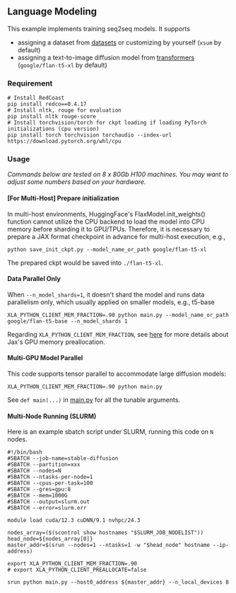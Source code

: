 ## Language Modeling

This example implements training seq2seq models.
It supports 
* assigning a dataset from [datasets](https://github.com/huggingface/datasets) or customizing by yourself (`xsum` by default)
* assigning a text-to-image diffusion model from [transformers](https://github.com/huggingface/transformers) (`google/flan-t5-xl` by default)


### Requirement


```shell
# Install RedCoast
pip install redco==0.4.17
# Install nltk, rouge for evaluation
pip install nltk rouge-score
# Install torchvision/torch for ckpt loading if loading PyTorch initializations (cpu version)
pip install torch torchvision torchaudio --index-url https://download.pytorch.org/whl/cpu
```

### Usage

*Commands below are tested on 8 x 80Gb H100 machines. You may want to adjust some numbers based on your hardware.*

#### [For Multi-Host] Prepare initialization
In multi-host environments, HuggingFace's FlaxModel.init_weights() function cannot utilize the CPU backend to load the model into CPU memory before sharding it to GPU/TPUs. Therefore, it is necessary to prepare a JAX format checkpoint in advance for multi-host execution,
e.g.,
```
python save_init_ckpt.py --model_name_or_path google/flan-t5-xl
```
The prepared ckpt would be saved into `./flan-t5-xl`.


#### Data Parallel Only
When `--n_model_shards=1`, it doesn't shard the model and runs data parallelism only, which usually applied on smaller models, e.g., t5-base
```shell
XLA_PYTHON_CLIENT_MEM_FRACTION=.90 python main.py --model_name_or_path google/flan-t5-base --n_model_shards 1
```
Regarding `XLA_PYTHON_CLIENT_MEM_FRACTION`, see [here](https://jax.readthedocs.io/en/latest/gpu_memory_allocation.html) for more details about Jax's GPU memory preallocation.

#### Multi-GPU Model Parallel
This code supports tensor parallel to accommodate large diffusion models:
```shell
XLA_PYTHON_CLIENT_MEM_FRACTION=.90 python main.py 
```

See `def main(...)` in [main.py](main.py) for all the tunable arguments. 

#### Multi-Node Running (SLURM)

Here is an example sbatch script under SLURM, running this code on `N` nodes.
```
#!/bin/bash
#SBATCH --job-name=stable-diffusion
#SBATCH --partition=xxx
#SBATCH --nodes=N
#SBATCH --ntasks-per-node=1
#SBATCH --cpus-per-task=100
#SBATCH --gres=gpu:8
#SBATCH --mem=1000G
#SBATCH --output=slurm.out
#SBATCH --error=slurm.err

module load cuda/12.3 cuDNN/9.1 nvhpc/24.3

nodes_array=($(scontrol show hostnames "$SLURM_JOB_NODELIST"))
head_node=${nodes_array[0]}
master_addr=$(srun --nodes=1 --ntasks=1 -w "$head_node" hostname --ip-address)

export XLA_PYTHON_CLIENT_MEM_FRACTION=.90
# export XLA_PYTHON_CLIENT_PREALLOCATE=false

srun python main.py --host0_address ${master_addr} --n_local_devices 8 
```
